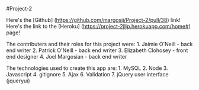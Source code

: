 #Project-2

Here's the [Github] (https://github.com/margosij/Project-2/pull/38) link!
Here's the link to the [Heroku] (https://project-2jljp.herokuapp.com/home#) page!

The contributers and their roles for this project were:
    1. Jaimie O'Neill - back end writer
    2. Patrick O'Neill - back end writer
    3. Elizabeth Clohosey - front end designer
    4. Joel Margosian - back end writer

The technologies used to create this app are:
    1. MySQL
    2. Node
    3. Javascript
    4. gitignore
    5. Ajax
    6. Validation
    7. jQuery user interface (jqueryui)